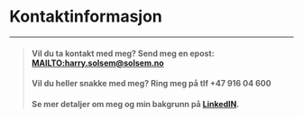 ﻿# Kontaktinformasjon

***

>#### Vil du ta kontakt med meg? Send meg en epost: <MAILTO:harry.solsem@solsem.no>
>#### Vil du heller snakke med meg? Ring meg på tlf +47 916 04 600
>#### Se mer detaljer om meg og min bakgrunn på [LinkedIN](https://bit.ly/solsemlinkedin).